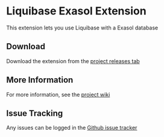 # Liquibase Exasol Extension

This extension lets you use Liquibase with a Exasol database

## Download

Download the extension from the [project releases tab](https://github.com/liquibase/liquibase-exasol/releases)

## More Information

For more information, see the [project wiki](https://github.com/liquibase/liquibase-exasol/wiki/)

## Issue Tracking

Any issues can be logged in the [Github issue tracker](https://github.com/liquibase/liquibase-exasol/issues)
